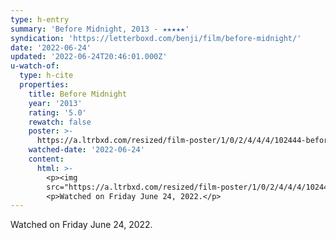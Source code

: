 ```yaml
---
type: h-entry
summary: 'Before Midnight, 2013 - ★★★★★'
syndication: 'https://letterboxd.com/benji/film/before-midnight/'
date: '2022-06-24'
updated: '2022-06-24T20:46:01.000Z'
u-watch-of:
  type: h-cite
  properties:
    title: Before Midnight
    year: '2013'
    rating: '5.0'
    rewatch: false
    poster: >-
      https://a.ltrbxd.com/resized/film-poster/1/0/2/4/4/4/102444-before-midnight-0-600-0-900-crop.jpg?v=ce6aba20f1
    watched-date: '2022-06-24'
    content:
      html: >-
        <p><img
        src="https://a.ltrbxd.com/resized/film-poster/1/0/2/4/4/4/102444-before-midnight-0-600-0-900-crop.jpg?v=ce6aba20f1"/></p>
        <p>Watched on Friday June 24, 2022.</p>
---
```

Watched on Friday June 24, 2022.
